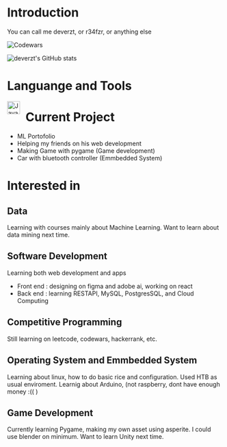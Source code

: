 # Introduction
You can call me deverzt, or r34fzr, or anything else

![Codewars](https://www.codewars.com/users/deverzt/badges/large)

![deverzt's GitHub stats](https://github-readme-stats.vercel.app/api?username=r34fzr&show_icons=true&theme=gruvbox)

# Languange and Tools

<img align="left" alt="Java" width="30px" style="padding-right:10px;" src="https://cdn.jsdelivr.net/gh/devicons/devicon/icons/java/java-original.svg"/>


# Current Project
- ML Portofolio
- Helping my friends on his web development
- Making Game with pygame (Game development)
- Car with bluetooth controller (Emmbedded System)

# Interested in

## Data

Learning with courses mainly about Machine Learning. Want to learn about data mining next time.

## Software Development

Learning both web development and apps
- Front end : designing on figma and adobe ai, working on react
- Back end : learning RESTAPI, MySQL, PostgresSQL, and Cloud Computing 

## Competitive Programming

Still learning on leetcode, codewars, hackerrank, etc.

## Operating System and Emmbedded System

Learning about linux, how to do basic rice and configuration. Used HTB as usual enviroment. Learnig about Arduino, (not raspberry, dont have enough money :(( )

## Game Development

Currently learning Pygame, making my own asset using asperite. I could use blender on minimum. Want to learn Unity next time.
